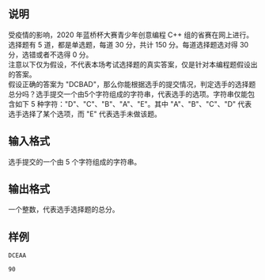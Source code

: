 <h2>说明</h2>

受疫情的影响，2020 年蓝桥杯大赛青少年创意编程 C++ 组的省赛在网上进行。选择题有 5 道，都是单选题，每道 30 分，共计 150 分。每道选择题选对得 30 分，选错或者不选得 0 分。<br />
注意以下仅为假设，不代表本场考试选择题的真实答案，仅是针对本编程题假设出的答案。<br />
假设正确的答案为 "DCBAD"，那么你能根据选手的提交情况，判定选手的选择题总分吗？选手提交一个由5个字符组成的字符串，代表选手的选项。字符串仅能包含如下 5 种字符："D"、"C"、"B"、"A"、"E"。其中 "A"、"B"、"C"、"D" 代表选手选择了某个选项，而 "E" 代表选手未做该题。
<h2>输入格式</h2>

选手提交的一个由 5 个字符组成的字符串。

<h2>输出格式</h2>

一个整数，代表选手选择题的总分。

<h2>样例</h2>
<pre><code class="language-input1">DCEAA</code></pre><pre><code class="language-output1">90</code></pre>
